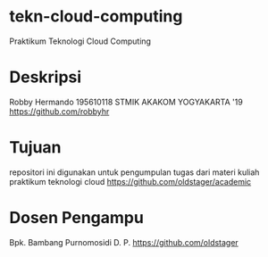# tekn-cloud-computing
Praktikum Teknologi Cloud Computing

# Deskripsi 
Robby Hermando
195610118
STMIK AKAKOM YOGYAKARTA '19
https://github.com/robbyhr

# Tujuan
repositori ini digunakan untuk pengumpulan tugas dari materi kuliah praktikum teknologi cloud
https://github.com/oldstager/academic

# Dosen Pengampu
Bpk. Bambang Purnomosidi D. P.
https://github.com/oldstager
